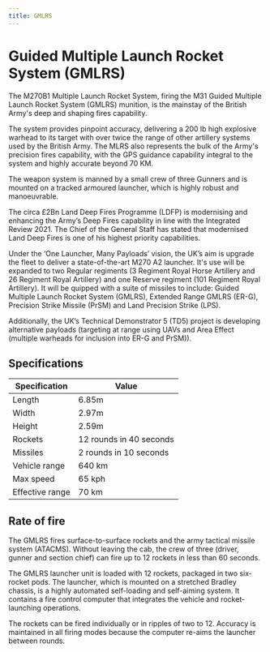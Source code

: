 ```yaml
---
title: GMLRS
---
```


# Guided Multiple Launch Rocket System (GMLRS)

The M270B1 Multiple Launch Rocket System, firing the M31 Guided Multiple Launch Rocket System (GMLRS) munition, is the mainstay of the British Army's deep and shaping fires capability.

The system provides pinpoint accuracy, delivering a 200 lb high explosive warhead to its target with over twice the range of other artillery systems used by the British Army. The MLRS also represents the bulk of the Army's precision fires capability, with the GPS guidance capability integral to the system and highly accurate beyond 70 KM.

The weapon system is manned by a small crew of three Gunners and is mounted on a tracked armoured launcher, which is highly robust and manoeuvrable.

The circa £2Bn Land Deep Fires Programme (LDFP) is modernising and enhancing the Army’s Deep Fires capability in line with the Integrated Review 2021. The Chief of the General Staff has stated that modernised Land Deep Fires is one of his highest priority capabilities. 

Under the ‘One Launcher, Many Payloads’ vision, the UK’s aim is upgrade the fleet to deliver a state-of-the-art M270 A2 launcher. It's use will be expanded to two Regular regiments (3 Regiment Royal Horse Artillery and 26 Regiment Royal Artillery) and one Reserve regiment (101 Regiment Royal Artillery). It will be quipped with a suite of missiles to include: Guided Multiple Launch Rocket System (GMLRS), Extended Range GMLRS (ER-G), Precision Strike Missile (PrSM) and Land Precision Strike (LPS). 

Additionally, the UK’s Technical Demonstrator 5 (TD5) project is developing alternative payloads (targeting at range using UAVs and Area Effect (multiple warheads for inclusion into ER-G and PrSM)).

## Specifications

| Specification  |  Value     |
|------------|-----------|
| Length    | 6.85m     |
| Width     | 2.97m     |
| Height    | 2.59m     |
| Rockets | 12 rounds in 40 seconds |
| Missiles | 2 rounds in 10 seconds |
| Vehicle range | 640 km |
| Max speed | 65 kph |
| Effective range | 70 km |

## Rate of fire

The GMLRS fires surface-to-surface rockets and the army tactical missile system (ATACMS). Without leaving the cab, the crew of three (driver, gunner and section chief) can fire up to 12 rockets in less than 60 seconds.

The GMLRS launcher unit is loaded with 12 rockets, packaged in two six-rocket pods. The launcher, which is mounted on a stretched Bradley chassis, is a highly automated self-loading and self-aiming system. It contains a fire control computer that integrates the vehicle and rocket-launching operations.

The rockets can be fired individually or in ripples of two to 12. Accuracy is maintained in all firing modes because the computer re-aims the launcher between rounds.
